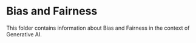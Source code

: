 # Bias and Fairness

This folder contains information about Bias and Fairness in the context of Generative AI.
